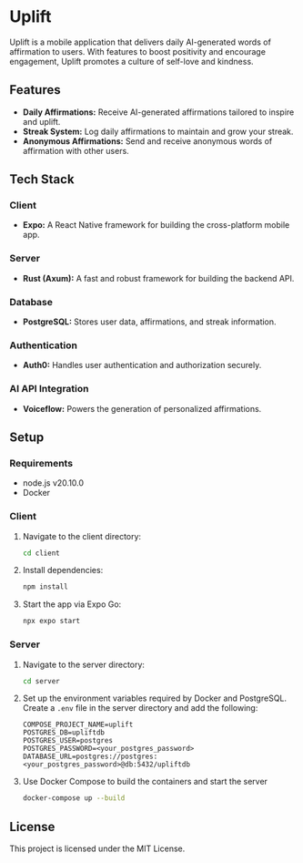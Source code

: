 # Uplift

Uplift is a mobile application that delivers daily AI-generated words of affirmation to users. With features to boost positivity and encourage engagement, Uplift promotes a culture of self-love and kindness.

## Features

-   **Daily Affirmations:** Receive AI-generated affirmations tailored to inspire and uplift.
-   **Streak System:** Log daily affirmations to maintain and grow your streak.
-   **Anonymous Affirmations:** Send and receive anonymous words of affirmation with other users.

## Tech Stack

### Client

-   **Expo:** A React Native framework for building the cross-platform mobile app.

### Server

-   **Rust (Axum):** A fast and robust framework for building the backend API.

### Database

-   **PostgreSQL:** Stores user data, affirmations, and streak information.

### Authentication

-   **Auth0:** Handles user authentication and authorization securely.

### AI API Integration

-   **Voiceflow:** Powers the generation of personalized affirmations.

## Setup

### Requirements
- node.js v20.10.0
- Docker

### Client

1.  Navigate to the client directory:
    
    ```bash
    cd client
    ```
    
2.  Install dependencies:
    
    ```bash
    npm install
    ```
    
3.  Start the app via Expo Go:
    
    ```bash
    npx expo start
    ```
    

### Server

1.  Navigate to the server directory:
    
    ```bash
    cd server
    ```
    
2.  Set up the environment variables required by Docker and PostgreSQL. Create a `.env` file in the server directory and add the following:
    
    ```env
    COMPOSE_PROJECT_NAME=uplift
    POSTGRES_DB=upliftdb
    POSTGRES_USER=postgres
    POSTGRES_PASSWORD=<your_postgres_password>
    DATABASE_URL=postgres://postgres:<your_postgres_password>@db:5432/upliftdb
    ```
    
3.  Use Docker Compose to build the containers and start the server
    
    ```bash
    docker-compose up --build
    ```

## License

This project is licensed under the MIT License.
